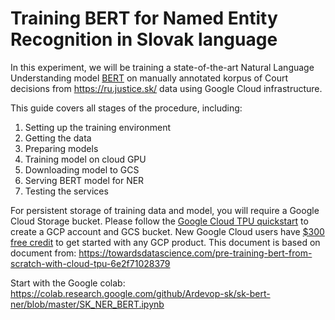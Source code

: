 # Training BERT for Named Entity Recognition in Slovak language
In this experiment, we will be training a state-of-the-art Natural Language Understanding model [BERT](https://arxiv.org/abs/1810.04805.) on manually annotated korpus of Court decisions from https://ru.justice.sk/ data using Google Cloud infrastructure.

This guide covers all stages of the procedure, including:

1. Setting up the training environment
2. Getting the data
3. Preparing models
4. Training model on cloud GPU
5. Downloading model to GCS
6. Serving BERT model for NER
7. Testing the services

For persistent storage of training data and model, you will require a Google Cloud Storage bucket. 
Please follow the [Google Cloud TPU quickstart](https://cloud.google.com/tpu/docs/quickstart) to create a GCP account and GCS bucket. New Google Cloud users have [$300 free credit](https://cloud.google.com/free/) to get started with any GCP product.
This document is based on document from: https://towardsdatascience.com/pre-training-bert-from-scratch-with-cloud-tpu-6e2f71028379

Start with the Google colab: https://colab.research.google.com/github/Ardevop-sk/sk-bert-ner/blob/master/SK_NER_BERT.ipynb
